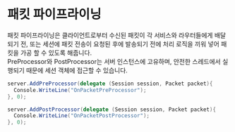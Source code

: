 패킷 파이프라이닝
====
패킷 파이프라이닝은 클라이언트로부터 수신된 패킷이 각 서비스와 라우터들에게 배달되기 전, 또는 세션에 패킷 전송이 요청된 후에 발송되기 전에 처리 로직을 끼워 넣어 패킷을 가공 할 수 있도록 해줍니다.<br>
PreProcessor와 PostProcessor는 서버 인스턴스에 고유하며, 안전한 스레드에서 실행되기 때문에 세션 객체에 접근할 수 있습니다.
```c#
server.AddPreProcessor(delegate (Session session, Packet packet){
  Console.WriteLine("OnPacketPreProcessor");
}, 0);
```
```c#
server.AddPostProcessor(delegate (Session session, Packet packet){
  Console.WriteLine("OnPacketPostProcessor");
}, 0);
```
